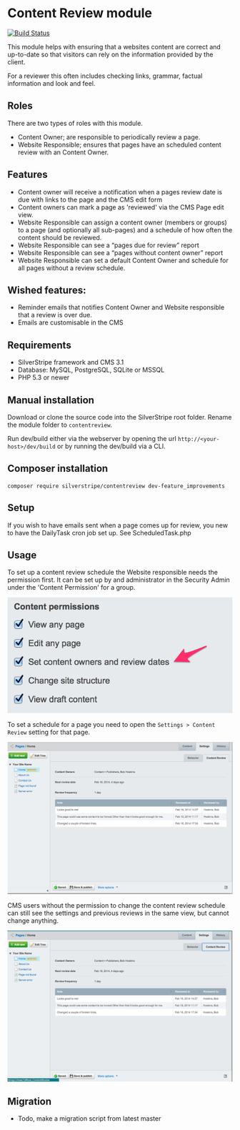 # Content Review module

[![Build Status](https://travis-ci.org/silverstripe-labs/silverstripe-contentreview.png?branch=feature_improvements)](https://travis-ci.org/silverstripe-labs/silverstripe-contentreview)

This module helps with ensuring that a websites content are correct and up-to-date so that visitors 
can rely on the information provided by the client.

For a reviewer this often includes checking links, grammar, factual information and look and feel.


## Roles

There are two types of roles with this module. 

 * Content Owner; are responsible to periodically review a page.
 * Website Responsible; ensures that pages have an scheduled content review with an Content Owner.

## Features

 * Content owner will receive a notification when a pages review date is due with links to the page and the CMS edit form 
 * Content owners can mark a page as 'reviewed' via the CMS Page edit view.
 * Website Responsible can assign a content owner (members or groups) to a page (and optionally all sub-pages) and a schedule of how often the content should be reviewed.
 * Website Responsible can see a “pages due for review” report
 * Website Responsible can see a “pages without content owner” report
 * Website Responsible can set a default Content Owner and schedule for all pages without a review schedule.

## Wished features:

 * Reminder emails that notifies Content Owner and Website responsible that a review is over due.
 * Emails are customisable in the CMS


## Requirements

 * SilverStripe framework and CMS 3.1
 * Database: MySQL, PostgreSQL, SQLite or MSSQL
 * PHP 5.3 or newer

## Manual installation

Download or clone the source code into the SilverStripe root folder. Rename the module folder
to `contentreview`.

Run dev/build either via the webserver by opening the url `http://<your-host>/dev/build` or 
by running the dev/build via a CLI.

## Composer installation

	composer require silverstripe/contentreview dev-feature_improvements

## Setup

If you wish to have emails sent when a page comes up for review, you
new to have the DailyTask cron job set up. See ScheduledTask.php

## Usage

To set up a content review schedule the Website responsible needs the permission first. It can be 
set up by and administrator in the Security Admin under the 'Content Permission' for a group.

![](docs/en/images/content-review-permission.png)

To set a schedule for a page you need to open the `Settings > Content Review` setting for that page.

![](docs/en/images/content-review-settings.png)

CMS users without the permission to change the content review schedule can still see the settings 
and previous reviews in the same view, but cannot change anything.

![](docs/en/images/content-review-settings-ro.png)


## Migration

 * Todo, make a migration script from latest master
